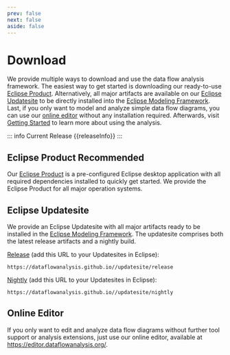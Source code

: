 ```yaml
---
prev: false
next: false
aside: false
---
```


# Download

We provide multiple ways to download and use the data flow analysis framework.
The easiest way to get started is downloading our ready-to-use [Eclipse Product](#eclipse-product-recommended).
Alternatively, all major artifacts are available on our [Eclipse Updatesite](#eclipse-updatesite) to be directly installed into the [Eclipse Modeling Framework](https://eclipse.dev/emf/).
Last, if you only want to model and analyze simple data flow diagrams, you can use our [online editor](#online-editor) without any installation required.
Afterwards, visit [Getting Started](/wiki/gettingstarted.md) to learn more about using the analysis.

::: info Current Release
{{releaseInfo}}
:::

## Eclipse Product <Badge type="info">Recommended</Badge>

Our [Eclipse Product](https://updatesite.palladio-simulator.com/DataFlowAnalysis/product/releases/) is a pre-configured Eclipse desktop application with all required dependencies installed to quickly get started.
We provide the Eclipse Product for all major operation systems.

<VPButton text='Windows 10 & 11' href="https://github.com/DataFlowAnalysis/DataFlowAnalysis/releases/download/latest/DataFlowAnalysis.win32.win32.x86_64.zip" />  
<VPButton text='Linux (GTK)' href="https://github.com/DataFlowAnalysis/DataFlowAnalysis/releases/download/latest/DataFlowAnalysis.linux.gtk.x86_64.zip" /> 
<VPButton text='macOS (ARM)' href="https://github.com/DataFlowAnalysis/DataFlowAnalysis/releases/download/latest/DataFlowAnalysis.macosx.cocoa.aarch64.tar.gz" /> 
<VPButton text='macOS (Intel)' href="https://github.com/DataFlowAnalysis/DataFlowAnalysis/releases/download/latest/DataFlowAnalysis.macosx.cocoa.x86_64.zip" /> 
<VPButton text='Plugins (for IntelliJ)' href="https://github.com/DataFlowAnalysis/DataFlowAnalysis/releases/download/latest/DataFlowAnalysis.jars.tar.gz" /> 

## Eclipse Updatesite

We provide an Eclipse Updatesite with all major artifacts ready to be installed in the [Eclipse Modeling Framework](https://eclipse.dev/emf/). The updatesite comprises both the latest release artifacts and a nightly build.

[Release](https://dataflowanalysis.github.io//updatesite/release) (add this URL to your Updatesites in Eclipse):

```
https://dataflowanalysis.github.io//updatesite/release
```

[Nightly](https://dataflowanalysis.github.io//updatesite/nightly) (add this URL to your Updatesites in Eclipse):

```
https://dataflowanalysis.github.io//updatesite/nightly
```

## Online Editor

If you only want to edit and analyze data flow diagrams without further tool support or analysis extensions, just use our online editor, available at https://editor.dataflowanalysis.org/.

<script setup>
import { ref } from 'vue'
import { VPButton } from 'vitepress/theme'
import version from './version.json'

let releaseInfo = ref('The latest released version is available on GitHub.')
if (version && version.version) {
  if (!version.date) {
    releaseInfo = `The latest released version is ${version.version}.`
  } else {
    const date = new Date(version.date).toLocaleDateString('en-US', {
      year: 'numeric',
      month: 'long',
      day: 'numeric'});
    releaseInfo = `The latest released version ${version.version} was released on ${date}.`
  }
}
</script>

<style module>
a[class*="VPButton"] {
    text-decoration: none !important;
}
</style>

